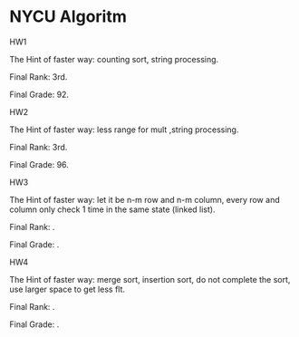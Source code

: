 # NYCU Algoritm

HW1 

The Hint of faster way: counting sort, string processing.

Final Rank: 3rd.

Final Grade: 92.


HW2 

The Hint of faster way: less range for mult ,string processing.

Final Rank: 3rd.

Final Grade: 96.

HW3 

The Hint of faster way: let it be n-m row and n-m column, every row and column only check 1 time in the same state (linked list).

Final Rank: .

Final Grade: .

HW4

The Hint of faster way: merge sort, insertion sort, do not complete the sort, use larger space to get less flt.

Final Rank: .

Final Grade: .
